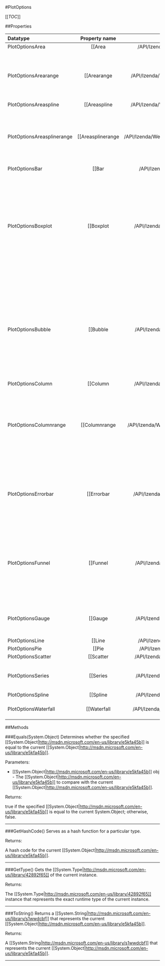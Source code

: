 #PlotOptions

[[_TOC_]]

##Properties

|Datatype|Property name|Property description|Default Value|
|:-------|:----------:|:-----------------:|:-----------:|
|PlotOptionsArea|[[Area|/API/Izenda/Web/UI/HighCharts/Options/CodeSamples/Izenda_Web_UI_HighCharts_Options_PlotOptions_Area]]||null|
|PlotOptionsArearange|[[Arearange|/API/Izenda/Web/UI/HighCharts/Options/CodeSamples/Izenda_Web_UI_HighCharts_Options_PlotOptions_Arearange]]| The area range is a cartesian series type with higher and lower Y values along an X axis. Requires <code>highcharts-more.js</code>. |null|
|PlotOptionsAreaspline|[[Areaspline|/API/Izenda/Web/UI/HighCharts/Options/CodeSamples/Izenda_Web_UI_HighCharts_Options_PlotOptions_Areaspline]]||null|
|PlotOptionsAreasplinerange|[[Areasplinerange|/API/Izenda/Web/UI/HighCharts/Options/CodeSamples/Izenda_Web_UI_HighCharts_Options_PlotOptions_Areasplinerange]]| The area spline range is a cartesian series type with higher and lower Y values along an X axis. Requires <code>highcharts-more.js</code>. |null|
|PlotOptionsBar|[[Bar|/API/Izenda/Web/UI/HighCharts/Options/CodeSamples/Izenda_Web_UI_HighCharts_Options_PlotOptions_Bar]]||null|
|PlotOptionsBoxplot|[[Boxplot|/API/Izenda/Web/UI/HighCharts/Options/CodeSamples/Izenda_Web_UI_HighCharts_Options_PlotOptions_Boxplot]]| A box plot is a convenient way of depicting groups of data through their five-number summaries: the smallest observation (sample minimum), lower quartile (Q1), median (Q2), upper quartile (Q3), and largest observation (sample maximum).  |null|
|PlotOptionsBubble|[[Bubble|/API/Izenda/Web/UI/HighCharts/Options/CodeSamples/Izenda_Web_UI_HighCharts_Options_PlotOptions_Bubble]]| A bubble series is a three dimensional series type where each point renders an X, Y and Z value. Each points is drawn as a bubble where the position along the X and Y axes mark the X and Y values, and the size of the bubble relates to the Z value. |null|
|PlotOptionsColumn|[[Column|/API/Izenda/Web/UI/HighCharts/Options/CodeSamples/Izenda_Web_UI_HighCharts_Options_PlotOptions_Column]]||null|
|PlotOptionsColumnrange|[[Columnrange|/API/Izenda/Web/UI/HighCharts/Options/CodeSamples/Izenda_Web_UI_HighCharts_Options_PlotOptions_Columnrange]]| The column range is a cartesian series type with higher and lower Y values along an X axis. Requires <code>highcharts-more.js</code>. To display horizontal bars, set <a href="#chart.inverted">chart.inverted</a> to <code>true</code>. |null|
|PlotOptionsErrorbar|[[Errorbar|/API/Izenda/Web/UI/HighCharts/Options/CodeSamples/Izenda_Web_UI_HighCharts_Options_PlotOptions_Errorbar]]| Error bars are a graphical representation of the variability of data and are used on graphs to indicate the error, or uncertainty in a reported measurement.  |null|
|PlotOptionsFunnel|[[Funnel|/API/Izenda/Web/UI/HighCharts/Options/CodeSamples/Izenda_Web_UI_HighCharts_Options_PlotOptions_Funnel]]| Funnel charts are a type of chart often used to visualize stages in a sales project, where the top are the initial stages with the most clients. It requires that the <code>modules/funnel.js</code> file is loaded. |null|
|PlotOptionsGauge|[[Gauge|/API/Izenda/Web/UI/HighCharts/Options/CodeSamples/Izenda_Web_UI_HighCharts_Options_PlotOptions_Gauge]]| General plotting options for the gauge series type. Requires <code>highcharts-more.js</code>|null|
|PlotOptionsLine|[[Line|/API/Izenda/Web/UI/HighCharts/Options/CodeSamples/Izenda_Web_UI_HighCharts_Options_PlotOptions_Line]]||null|
|PlotOptionsPie|[[Pie|/API/Izenda/Web/UI/HighCharts/Options/CodeSamples/Izenda_Web_UI_HighCharts_Options_PlotOptions_Pie]]||null|
|PlotOptionsScatter|[[Scatter|/API/Izenda/Web/UI/HighCharts/Options/CodeSamples/Izenda_Web_UI_HighCharts_Options_PlotOptions_Scatter]]||null|
|PlotOptionsSeries|[[Series|/API/Izenda/Web/UI/HighCharts/Options/CodeSamples/Izenda_Web_UI_HighCharts_Options_PlotOptions_Series]]|<p>General options for all series types.</p>|null|
|PlotOptionsSpline|[[Spline|/API/Izenda/Web/UI/HighCharts/Options/CodeSamples/Izenda_Web_UI_HighCharts_Options_PlotOptions_Spline]]||null|
|PlotOptionsWaterfall|[[Waterfall|/API/Izenda/Web/UI/HighCharts/Options/CodeSamples/Izenda_Web_UI_HighCharts_Options_PlotOptions_Waterfall]]| Options for the waterfall series type. |null|


##Methods

###Equals(System.Object)
Determines whether the specified [[System.Object|http://msdn.microsoft.com/en-us/library/e5kfa45b]] is equal to the current [[System.Object|http://msdn.microsoft.com/en-us/library/e5kfa45b]].

Parameters: 

* [[System.Object|http://msdn.microsoft.com/en-us/library/e5kfa45b]] obj  - The [[System.Object|http://msdn.microsoft.com/en-us/library/e5kfa45b]] to compare with the current [[System.Object|http://msdn.microsoft.com/en-us/library/e5kfa45b]].





Returns:

true if the specified [[System.Object|http://msdn.microsoft.com/en-us/library/e5kfa45b]] is equal to the current System.Object; otherwise, false.


---


###GetHashCode()
 Serves as a hash function for a particular type.  





Returns:

A hash code for the current [[System.Object|http://msdn.microsoft.com/en-us/library/e5kfa45b]].


---


###GetType()
Gets the [[System.Type|http://msdn.microsoft.com/en-us/library/42892f65]] of the current instance.





Returns:

The [[System.Type|http://msdn.microsoft.com/en-us/library/42892f65]] instance that represents the exact runtime type of the current instance.


---


###ToString()
Returns a [[System.String|http://msdn.microsoft.com/en-us/library/s1wwdcbf]] that represents the current [[System.Object|http://msdn.microsoft.com/en-us/library/e5kfa45b]].





Returns:

A [[System.String|http://msdn.microsoft.com/en-us/library/s1wwdcbf]] that represents the current [[System.Object|http://msdn.microsoft.com/en-us/library/e5kfa45b]].


---


